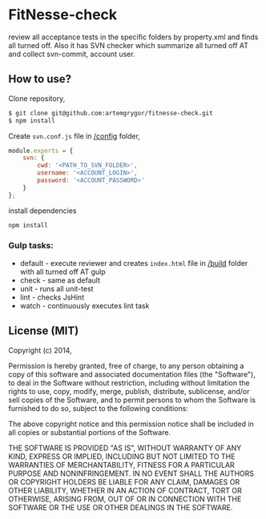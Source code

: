 # FitNesse-check

review all acceptance tests in the specific folders by property.xml and finds all turned off.
Also it has SVN checker which summarize all turned off AT and collect svn-commit, account user.

## How to use?

Clone repository,
```bash
$ git clone git@github.com:artemgrygor/fitnesse-check.git
$ npm install
```

Create `svn.conf.js` file in [/config](/config) folder,
```js
module.exports = {
	svn: {
		cwd: '<PATH_TO_SVN_FOLDER>',
		username: '<ACCOUNT_LOGIN>',
		password: '<ACCOUNT_PASSWORD>'
	}
};
```

install dependencies
```bash
npm install
```

### Gulp tasks:
* default - execute reviewer and creates `index.html` file in [/build](/build) folder with all turned off AT
gulp 
* check - same as default
* unit - runs all unit-test
* lint - checks JsHint
* watch - continuously executes lint task

## License (MIT)
Copyright (c) 2014,

Permission is hereby granted, free of charge, to any person obtaining a copy of this software and associated documentation files (the "Software"), to deal in the Software without restriction, including without limitation the rights to use, copy, modify, merge, publish, distribute, sublicense, and/or sell copies of the Software, and to permit persons to whom the Software is furnished to do so, subject to the following conditions:

The above copyright notice and this permission notice shall be included in all copies or substantial portions of the Software.

THE SOFTWARE IS PROVIDED "AS IS", WITHOUT WARRANTY OF ANY KIND, EXPRESS OR IMPLIED, INCLUDING BUT NOT LIMITED TO THE WARRANTIES OF MERCHANTABILITY, FITNESS FOR A PARTICULAR PURPOSE AND NONINFRINGEMENT. IN NO EVENT SHALL THE AUTHORS OR COPYRIGHT HOLDERS BE LIABLE FOR ANY CLAIM, DAMAGES OR OTHER LIABILITY, WHETHER IN AN ACTION OF CONTRACT, TORT OR OTHERWISE, ARISING FROM, OUT OF OR IN CONNECTION WITH THE SOFTWARE OR THE USE OR OTHER DEALINGS IN THE SOFTWARE.